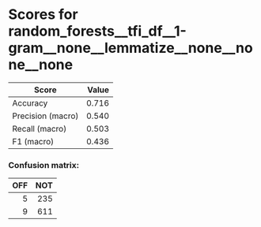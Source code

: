 # Scores for random_forests__tfi_df__1-gram__none__lemmatize__none__none__none
|      Score      |Value|
|-----------------|----:|
|Accuracy         |0.716|
|Precision (macro)|0.540|
|Recall (macro)   |0.503|
|F1 (macro)       |0.436|

### Confusion matrix:
|OFF|NOT|
|--:|--:|
|  5|235|
|  9|611|
